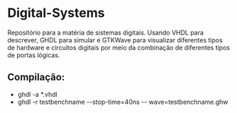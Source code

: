 # Digital-Systems
Repositório para a matéria de sistemas digitais. Usando VHDL para descrever, GHDL para simular e GTKWave para visualizar diferentes tipos de hardware e circuitos digitais por meio da combinação de diferentes tipos de portas lógicas.
## Compilação:
* ghdl -a *.vhdl
* ghdl -r testbenchname --stop-time=40ns -- wave=testbenchname.ghw
